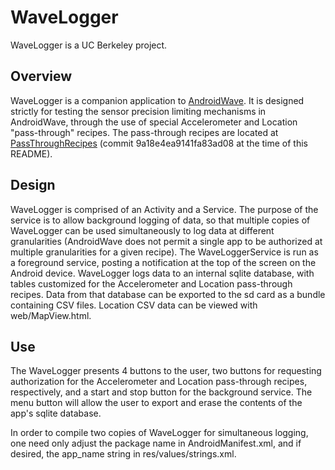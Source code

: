 # WaveLogger #

WaveLogger is a UC Berkeley project.

## Overview ##

WaveLogger is a companion application to
[AndroidWave](https://github.com/pjk25/AndroidWave). It is designed strictly
for testing the sensor precision limiting mechanisms in AndroidWave, through
the use of special Accelerometer and Location "pass-through" recipes. The
pass-through recipes are located at
[PassThroughRecipes](https://github.com/pjk25/PassThroughRecipes) (commit
9a18e4ea9141fa83ad08 at the time of this README).

## Design ##

WaveLogger is comprised of an Activity and a Service. The purpose of the
service is to allow background logging of data, so that multiple copies of
WaveLogger can be used simultaneously to log data at different granularities
(AndroidWave does not permit a single app to be authorized at multiple
granularities for a given recipe). The WaveLoggerService is run as a
foreground service, posting a notification at the top of the screen on the
Android device. WaveLogger logs data to an internal sqlite database, with
tables customized for the Accelerometer and Location pass-through recipes.
Data from that database can be exported to the sd card as a bundle containing
CSV files.  Location CSV data can be viewed with web/MapView.html.

## Use ##

The WaveLogger presents 4 buttons to the user, two buttons for requesting
authorization for the Accelerometer and Location pass-through recipes,
respectively, and a start and stop button for the background service.  The
menu button will allow the user to export and erase the contents of the app's
sqlite database.

In order to compile two copies of WaveLogger for simultaneous logging, one
need only adjust the package name in AndroidManifest.xml, and if desired, the
app_name string in res/values/strings.xml.